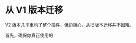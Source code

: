 # 从 V1 版本迁移

V2 版本几乎重构了整个插件，但边担心，从旧版本迁移并不困难。

首先，确保你真正使用的
<!--stackedit_data:
eyJoaXN0b3J5IjpbLTg5MzYyODc0NF19
-->